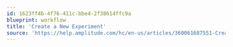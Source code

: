 ```yaml
---
id: 1623ff4b-4f76-411c-bbe4-2f38614ffc9a
blueprint: workflow
title: 'Create a New Experiment'
source: 'https://help.amplitude.com/hc/en-us/articles/360061687551-Create-a-new-experiment'
---
```

